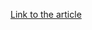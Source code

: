 [Link to the article](https://bitsight.com/blog/tracking-privateloader-malware-distribution-service)
